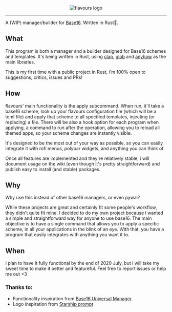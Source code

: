 <p align="center">
  <img src="https://raw.githubusercontent.com/Misterio77/flavours/master/logo.svg" alt="flavours logo"/>
</p>

---

A (WIP) manager/builder for [Base16](https://github.com/chriskempson/base16). Written in Rust🦀.



## What
This program is both a manager and a builder designed for Base16 schemes and templates. It's being written in Rust, using [clap](https://github.com/clap-rs/clap), [glob](https://github.com/rust-lang-nursery/glob) and [anyhow](https://github.com/dtolnay/anyhow) as the main libraries.

This is my first time with a public project in Rust, i'm 100% open to suggestions, critics, issues and PRs!

## How
flavours' main functionality is the apply subcommand. When run, it'll take a base16 scheme, look up your flavours configuration file (which will be a toml file) and apply that scheme to all specified templates, injecting (or replacing) a file. There will be also a hook option for each program when applying, a command to run after the operation, allowing you to reload all themed apps, so your scheme changes are instantly visible.

It's designed to be the most out of your way as possible, so you can easily integrate it with rofi menus, polybar widgets, and anything you can think of.

Once all features are implemented and they're relatively stable, i will document usage on the wiki (even though it's pretty straightforward) and publish easy to install (and stable) packages.

## Why
Why use this instead of other base16 managers, or even pywal?

While these projects are great and certainly fit some people's workflow, they didn't quite fit mine.
I decided to do my own project because i wanted a simple and straightforward way for anyone to use base16. The main objective is to have a single command that allows you to apply a specific scheme, in all your applications in the blink of an eye. With that, you have a program that easily integrates with anything you want it to.

## When
I plan to have it fully functional by the end of 2020 July, but i will take my sweet time to make it better and featureful. Feel free to report issues or help me out <3


### Thanks to:
- Functionality inspiration from [Base16 Universal Manager](https://github.com/pinpox/base16-universal-manager).
- Logo inspiration from [Starship prompt](https://starship.rs)
